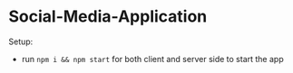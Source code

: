 # Social-Media-Application

Setup:
- run ```npm i && npm start``` for both client and server side to start the app
